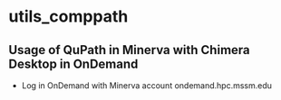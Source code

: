 # utils_comppath

## Usage of QuPath in Minerva with Chimera Desktop in OnDemand

+ Log in OnDemand with Minerva account
  ondemand.hpc.mssm.edu
